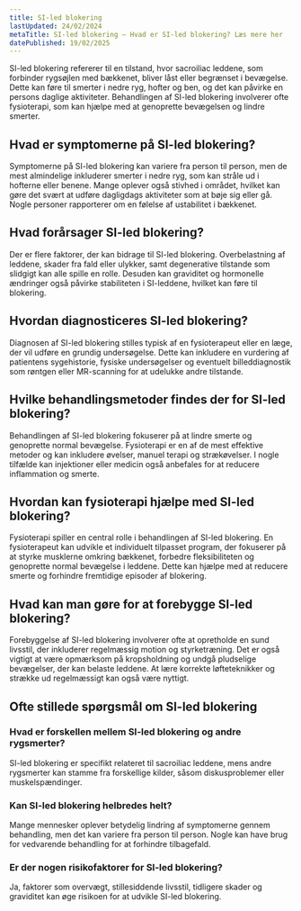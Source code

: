 ```yaml
---
title: SI-led blokering
lastUpdated: 24/02/2024
metaTitle: SI-led blokering – Hvad er SI-led blokering? Læs mere her
datePublished: 19/02/2025
---
```


SI-led blokering refererer til en tilstand, hvor sacroiliac leddene, som forbinder rygsøjlen med bækkenet, bliver låst eller begrænset i bevægelse. Dette kan føre til smerter i nedre ryg, hofter og ben, og det kan påvirke en persons daglige aktiviteter. Behandlingen af SI-led blokering involverer ofte fysioterapi, som kan hjælpe med at genoprette bevægelsen og lindre smerter.

## Hvad er symptomerne på SI-led blokering?

Symptomerne på SI-led blokering kan variere fra person til person, men de mest almindelige inkluderer smerter i nedre ryg, som kan stråle ud i hofterne eller benene. Mange oplever også stivhed i området, hvilket kan gøre det svært at udføre dagligdags aktiviteter som at bøje sig eller gå. Nogle personer rapporterer om en følelse af ustabilitet i bækkenet.

## Hvad forårsager SI-led blokering?

Der er flere faktorer, der kan bidrage til SI-led blokering. Overbelastning af leddene, skader fra fald eller ulykker, samt degenerative tilstande som slidgigt kan alle spille en rolle. Desuden kan graviditet og hormonelle ændringer også påvirke stabiliteten i SI-leddene, hvilket kan føre til blokering.

## Hvordan diagnosticeres SI-led blokering?

Diagnosen af SI-led blokering stilles typisk af en fysioterapeut eller en læge, der vil udføre en grundig undersøgelse. Dette kan inkludere en vurdering af patientens sygehistorie, fysiske undersøgelser og eventuelt billeddiagnostik som røntgen eller MR-scanning for at udelukke andre tilstande.

## Hvilke behandlingsmetoder findes der for SI-led blokering?

Behandlingen af SI-led blokering fokuserer på at lindre smerte og genoprette normal bevægelse. Fysioterapi er en af de mest effektive metoder og kan inkludere øvelser, manuel terapi og strækøvelser. I nogle tilfælde kan injektioner eller medicin også anbefales for at reducere inflammation og smerte.

## Hvordan kan fysioterapi hjælpe med SI-led blokering?

Fysioterapi spiller en central rolle i behandlingen af SI-led blokering. En fysioterapeut kan udvikle et individuelt tilpasset program, der fokuserer på at styrke musklerne omkring bækkenet, forbedre fleksibiliteten og genoprette normal bevægelse i leddene. Dette kan hjælpe med at reducere smerte og forhindre fremtidige episoder af blokering.

## Hvad kan man gøre for at forebygge SI-led blokering?

Forebyggelse af SI-led blokering involverer ofte at opretholde en sund livsstil, der inkluderer regelmæssig motion og styrketræning. Det er også vigtigt at være opmærksom på kropsholdning og undgå pludselige bevægelser, der kan belaste leddene. At lære korrekte løfteteknikker og strække ud regelmæssigt kan også være nyttigt.

## Ofte stillede spørgsmål om SI-led blokering

### Hvad er forskellen mellem SI-led blokering og andre rygsmerter?

SI-led blokering er specifikt relateret til sacroiliac leddene, mens andre rygsmerter kan stamme fra forskellige kilder, såsom diskusproblemer eller muskelspændinger.

### Kan SI-led blokering helbredes helt?

Mange mennesker oplever betydelig lindring af symptomerne gennem behandling, men det kan variere fra person til person. Nogle kan have brug for vedvarende behandling for at forhindre tilbagefald.

### Er der nogen risikofaktorer for SI-led blokering?

Ja, faktorer som overvægt, stillesiddende livsstil, tidligere skader og graviditet kan øge risikoen for at udvikle SI-led blokering.

